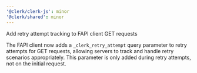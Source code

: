 ```yaml
---
'@clerk/clerk-js': minor
'@clerk/shared': minor
---
```


Add retry attempt tracking to FAPI client GET requests

The FAPI client now adds a `_clerk_retry_attempt` query parameter to retry attempts for GET requests, allowing servers to track and handle retry scenarios appropriately. This parameter is only added during retry attempts, not on the initial request.
